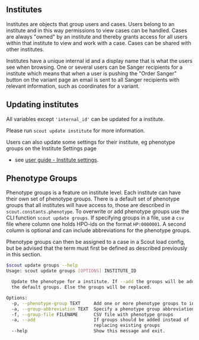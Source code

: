 ## Institutes

Institutes are objects that group users and cases. Users belong to an institute and in this way permissions to view cases can be handled.
Cases are always "owned" by an institute and thereby grants access for all users within that institute to view and work with a case.
Cases can be shared with other institutes.

Institutes have a unique internal id and a display name that is what the users see when browsing.
One or several users can be Sanger recipients for a institute which means that when a user is pushing the
 "Order Sanger" button on the variant page an email is sent to all Sanger recipients with relevant information, such as coordinates for a variant.

## Updating institutes

All variables except `'internal_id'` can be updated for a institute.

Please run `scout update institute` for more information.

Users can also update some settings for their institute, eg phenotype groups on the Institute Settings page
- see [user guide - Institute settings](../user-guide/institutes.md).


## Phenotype Groups

Phenotype groups is a feature on institute level. Each institute can have their own set of phenotype groups.
There is a default set of phenotype groups that all institutes will have access to, those are described in
`scout.constants.phenotype`.
To overwrite or add phenotype groups use the CLI function `scout update groups`.
If specifying groups in a file, use a `csv` file where column one holds HPO-ids on the format `HP:0000001`.
A second column is optional and can include abbreviations for the phenotype groups.

Phenotype groups can then be assigned to a case in a Scout load config, but be advised that the term must first be defined as
described previously in this section.

```bash
$scout update groups --help
Usage: scout update groups [OPTIONS] INSTITUTE_ID

  Update the phenotype for a institute. If --add the groups will be added to
  the default groups. Else the groups will be replaced.

Options:
  -p, --phenotype-group TEXT     Add one or more phenotype groups to institute
  -a, --group-abbreviation TEXT  Specify a phenotype group abbreviation
  -f, --group-file FILENAME      CSV file with phenotype groups
  -a, --add                      If groups should be added instead of
                                 replacing existing groups
  --help                         Show this message and exit.
```
